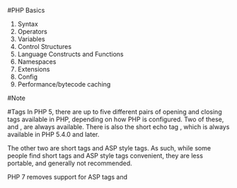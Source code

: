 #PHP Basics
1. Syntax
2. Operators
3. Variables
4. Control Structures
5. Language Constructs and Functions
6. Namespaces 
7. Extensions
8. Config
9. Performance/bytecode caching


#Note

#Tags
In PHP 5, there are up to five different pairs of opening and closing tags available in PHP, depending on how PHP is configured. 
Two of these, <?php ?> and <script language="php"> </script>, are always available. 
There is also the short echo tag <?= ?>, which is always available in PHP 5.4.0 and later.

The other two are short tags and ASP style tags. As such, while some people find short tags and ASP style tags convenient, they are less portable, and generally not recommended.

PHP 7 removes support for ASP tags and <script language="php"> tags. As such, we recommend only using <?php ?> and <?= ?> when writing PHP code to maximise compatibility.
